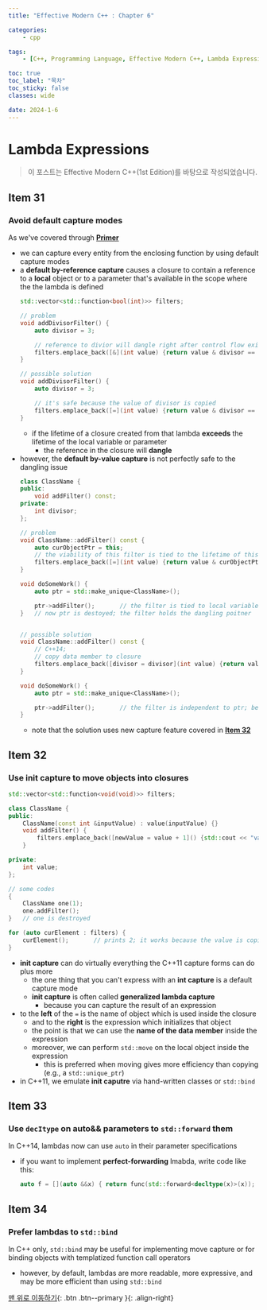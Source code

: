 ```yaml
---
title: "Effective Modern C++ : Chapter 6"

categories:
    - cpp

tags:
    - [C++, Programming Language, Effective Modern C++, Lambda Expression]

toc: true
toc_label: "목차"
toc_sticky: false
classes: wide

date: 2024-1-6
---
```


# Lambda Expressions

> 이 포스트는 Effective Modern C++(1st Edition)를 바탕으로 작성되었습니다.

## Item 31

### Avoid default capture modes
As we've covered through [**Primer**](https://sadoe3.github.io/cpp/primer-chapter10/#lambda-expressions)
- we can capture every entity from the enclosing function by using default capture modes
- a **default by-reference capture** causes a closure to contain a reference to a **local** object or to a parameter that's available in the scope where the the lambda is defined
    ```c++
    std::vector<std::function<bool(int)>> filters;
    
    // problem
    void addDivisorFilter() {
        auto divisor = 3;

        // reference to divior will dangle right after control flow exits addDivisorFilter
        filters.emplace_back([&](int value) {return value & divisor == 0;});
    }

    // possible solution
    void addDivisorFilter() {
        auto divisor = 3;

        // it's safe because the value of divisor is copied
        filters.emplace_back([=](int value) {return value & divisor == 0;});
    }
    ```
    * if the lifetime of a closure created from that lambda **exceeds** the lifetime of the local variable or parameter
        + the reference in the closure will **dangle** 
- however, the **default by-value capture** is not perfectly safe to the dangling issue
    ```c++
    class ClassName {
    public:
        void addFilter() const;
    private:
        int divisor;
    };

    // problem
    void ClassName::addFilter() const {
        auto curObjectPtr = this;
        // the viability of this filter is tied to the lifetime of this ClassName object
        filters.emplace_back([=](int value) {return value & curObjectPtr->divisor == 0;});
    }

    void doSomeWork() {
        auto ptr = std::make_unique<ClassName>();

        ptr->addFilter();       // the filter is tied to local variable ptr
    }   // now ptr is destoyed; the filter holds the dangling poitner
    

    // possible solution
    void ClassName::addFilter() const {
        // C++14;
        // copy data member to closure
        filters.emplace_back([divisor = divisor](int value) {return value & divisor == 0;});
    }

    void doSomeWork() {
        auto ptr = std::make_unique<ClassName>();

        ptr->addFilter();       // the filter is independent to ptr; because it's copied
    }
    ```
    * note that the solution uses new capture feature covered in [**Item 32**](https://sadoe3.github.io/cpp/modern-chapter6/#item-32)


## Item 32

### Use init capture to move objects into closures
```c++
std::vector<std::function<void(void)>> filters;

class ClassName {
public:
    ClassName(const int &inputValue) : value(inputValue) {}
    void addFilter() {
        filters.emplace_back([newValue = value + 1]() {std::cout << "value: " << newValue << std::endl; });
    }

private:
    int value;
};

// some codes
{
    ClassName one(1);
    one.addFilter();
}   // one is destroyed

for (auto curElement : filters) {
    curElement();       // prints 2; it works because the value is copied
}
```
- **init capture** can do virtually everything the C++11 capture forms can do plus more
    * the one thing that you can't express with an **int capture** is a default capture mode 
    * **init capture** is often called **generalized lambda capture**
        + because you can capture the result of an expression
- to the **left** of the `=` is the name of object which is used inside the closure
    * and to the **right** is the expression which initializes that object
    * the point is that we can use the **name of the data member** inside the expression
    * moreover, we can perform `std::move` on the local object inside the expression
        + this is preferred when moving gives more efficiency than copying (e.g., a `std::unique_ptr`)
- in C++11, we emulate **init caputre** via hand-written classes or `std::bind`


## Item 33

### Use `decItype` on auto&& parameters to `std::forward` them
In C++14, lambdas now can use `auto` in their parameter specifications
- if you want to implement **perfect-forwarding** lmabda, write code like this:
    ```c++
    auto f = [](auto &&x) { return func(std::forward<decltype(x)>(x)); };
    ```


## Item 34

### Prefer lambdas to `std::bind`
In C++ only, `std::bind` may be useful for implementing move capture or for binding objects with templatized function call operators
- however, by default, lambdas are more readable, more expressive, and may be more efficient than using `std::bind`


[맨 위로 이동하기](#){: .btn .btn--primary }{: .align-right}